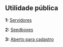 ## Utilidade pública

**1:** [Servidores](servidores.md)

**2:** [Seedboxes](seedboxes.md)

**3:** [Aberto para cadastro](abero_para_cadastro.md)
